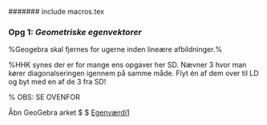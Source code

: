 ####### include macros.tex

### <a name="1"></a> **Opg 1: *Geometriske egenvektorer***

%Geogebra skal fjernes for ugerne inden lineære afbildninger.%

%HHK synes der er for mange ens opgaver her SD. Nævner 3 hvor man kører diagonalseringen igennem på samme måde. Flyt én af dem over til LD og byt med en af de 3 fra SD!

% OBS: SE OVENFOR

Åbn GeoGebra arket $ $ [Egenværdi1](uploads/GeoGebra/EgenVaerdi1.ggb)

